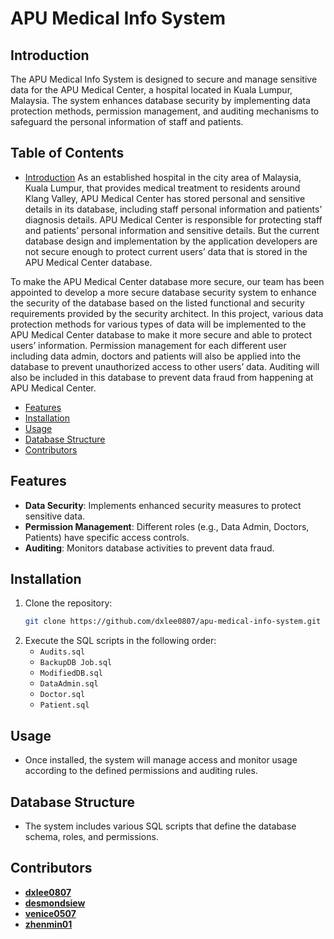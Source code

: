 # APU Medical Info System

## Introduction
The APU Medical Info System is designed to secure and manage sensitive data for the APU Medical Center, a hospital located in Kuala Lumpur, Malaysia. The system enhances database security by implementing data protection methods, permission management, and auditing mechanisms to safeguard the personal information of staff and patients.

## Table of Contents
- [Introduction](#introduction)
As an established hospital in the city area of Malaysia, Kuala Lumpur, that provides medical treatment to residents around Klang Valley, APU Medical Center has stored personal and sensitive details in its database, including staff personal information and patients’ diagnosis details. APU Medical Center is responsible for protecting staff and patients’ personal information and sensitive details. But the current database design and implementation by the application developers are not secure enough to protect current users’ data that is stored in the APU Medical Center database.  

To make the APU Medical Center database more secure, our team has been appointed to develop a more secure database security system to enhance the security of the database based on the listed functional and security requirements provided by the security architect. In this project, various data protection methods for various types of data will be implemented to the APU Medical Center database to make it more secure and able to protect users’ information. Permission management for each different user including data admin, doctors and patients will also be applied into the database to prevent unauthorized access to other users’ data. Auditing will also be included in this database to prevent data fraud from happening at APU Medical Center. 

- [Features](#features)
- [Installation](#installation)
- [Usage](#usage)
- [Database Structure](#database-structure)
- [Contributors](#contributors)

## Features
- **Data Security**: Implements enhanced security measures to protect sensitive data.
- **Permission Management**: Different roles (e.g., Data Admin, Doctors, Patients) have specific access controls.
- **Auditing**: Monitors database activities to prevent data fraud.

## Installation
1. Clone the repository:
   ```bash
   git clone https://github.com/dxlee0807/apu-medical-info-system.git
   ```
2. Execute the SQL scripts in the following order:
   - `Audits.sql`
   - `BackupDB Job.sql`
   - `ModifiedDB.sql`
   - `DataAdmin.sql`
   - `Doctor.sql`
   - `Patient.sql`

## Usage
- Once installed, the system will manage access and monitor usage according to the defined permissions and auditing rules.

## Database Structure
- The system includes various SQL scripts that define the database schema, roles, and permissions.

## Contributors
- **[dxlee0807](https://github.com/dxlee0807)**
- **[desmondsiew](https://github.com/desmondsiew)**
- **[venice0507](https://github.com/venice0507)**
- **[zhenmin01](https://github.com/zhenmin01)**
